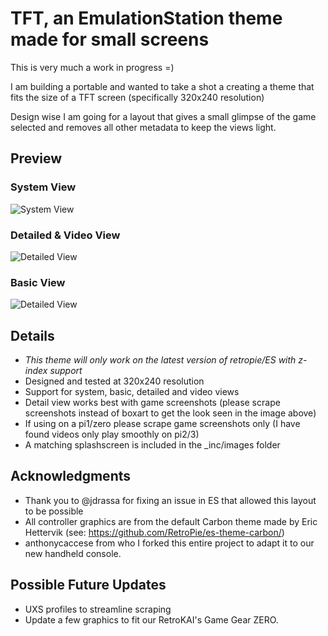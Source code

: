# TFT, an EmulationStation theme made for small screens

This is very much a work in progress =)

I am building a portable and wanted to take a shot a creating a theme that fits the size of a TFT screen (specifically 320x240 resolution)

Design wise I am going for a layout that gives a small glimpse of the game selected and removes all other metadata to keep the views light.

## Preview

### System View
![System View](http://i.imgur.com/wvpSbcF.png)

### Detailed & Video View
![Detailed View](http://i.imgur.com/khcnVt3.png)

### Basic View
![Detailed View](http://i.imgur.com/6XtLcnS.png)

## Details
- *This theme will only work on the latest version of retropie/ES with z-index support*
- Designed and tested at 320x240 resolution 
- Support for system, basic, detailed and video views
- Detail view works best with game screenshots (please scrape screenshots instead of boxart to get the look seen in the image above)
- If using on a pi1/zero please scrape game screenshots only (I have found videos only play smoothly on pi2/3)
- A matching splashscreen is included in the \_inc/images folder

## Acknowledgments
- Thank you to @jdrassa for fixing an issue in ES that allowed this layout to be possible
- All controller graphics are from the default Carbon theme made by Eric Hettervik (see: https://github.com/RetroPie/es-theme-carbon/)
- anthonycaccese from who I forked this entire project to adapt it to our new handheld console.

## Possible Future Updates
- UXS profiles to streamline scraping
- Update a few graphics to fit our RetroKAI's Game Gear ZERO.
